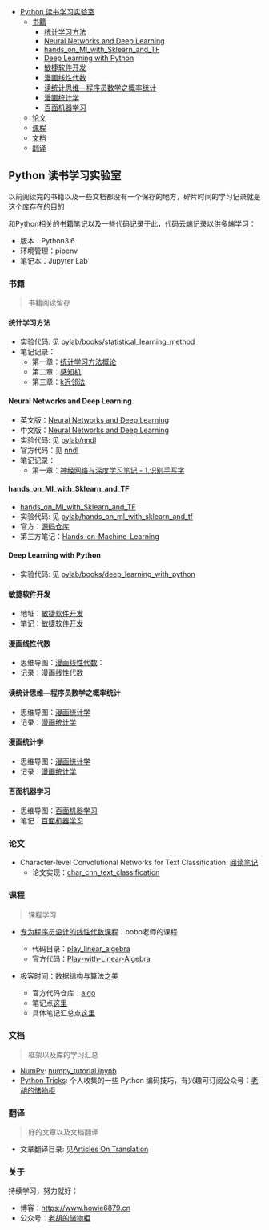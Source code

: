 
<!-- @import "[TOC]" {cmd="toc" depthFrom=1 depthTo=6 orderedList=false} -->

<!-- code_chunk_output -->

* [Python 读书学习实验室](#python-读书学习实验室)
	* [书籍](#书籍)
		* [统计学习方法](#统计学习方法)
		* [Neural Networks and Deep Learning](#neural-networks-and-deep-learning)
		* [hands_on_Ml_with_Sklearn_and_TF](#hands_on_ml_with_sklearn_and_tf)
		* [Deep Learning with Python](#deep-learning-with-python)
		* [敏捷软件开发](#敏捷软件开发)
		* [漫画线性代数](#漫画线性代数)
		* [读统计思维—程序员数学之概率统计](#读统计思维程序员数学之概率统计)
		* [漫画统计学](#漫画统计学)
		* [百面机器学习](#百面机器学习)
	* [论文](#论文)
	* [课程](#课程)
	* [文档](#文档)
	* [翻译](#翻译)

<!-- /code_chunk_output -->

## Python 读书学习实验室

以前阅读完的书籍以及一些文档都没有一个保存的地方，碎片时间的学习记录就是这个库存在的目的

和Python相关的书籍笔记以及一些代码记录于此，代码云端记录以供多端学习：

- 版本：Python3.6
- 环境管理：pipenv
- 笔记本：Jupyter Lab

### 书籍

> 书籍阅读留存

#### 统计学习方法

- 实验代码: 见 [pylab/books/statistical_learning_method](pylab/books/statistical_learning_method)
- 笔记记录：
    - 第一章：[统计学习方法概论](https://www.howie6879.cn/post/37/)
    - 第二章：[感知机](https://www.howie6879.cn/post/38/)
    - 第三章：[k近邻法](https://www.howie6879.cn/post/39/)

#### Neural Networks and Deep Learning

- 英文版：[Neural Networks and Deep Learning](http://neuralnetworksanddeeplearning.com/)
- 中文版：[Neural Networks and Deep Learning](https://github.com/zhanggyb/nndl)
- 实验代码: 见 [pylab/nndl](pylab/books/nndl)
- 官方代码：见 [nndl](https://github.com/mnielsen/neural-networks-and-deep-learning)
- 笔记记录：
    - 第一章：[神经网络与深度学习笔记 - 1.识别手写字](https://www.howie6879.cn/post/33/)

#### hands_on_Ml_with_Sklearn_and_TF

- [hands_on_Ml_with_Sklearn_and_TF](https://github.com/apachecn/hands_on_Ml_with_Sklearn_and_TF)
- 实验代码: 见 [pylab/hands_on_ml_with_sklearn_and_tf](pylab/books/hands_on_ml_with_sklearn_and_tf)
- 官方：[源码仓库](https://github.com/ageron/handson-ml)
- 第三方笔记：[Hands-on-Machine-Learning](https://github.com/DeqianBai/Hands-on-Machine-Learning)

#### Deep Learning with Python

- 实验代码: 见 [pylab/books/deep_learning_with_python](pylab/books/deep_learning_with_python)

#### 敏捷软件开发

- 地址：[敏捷软件开发](pylab/books/敏捷软件开发)
- 笔记：[敏捷软件开发](https://github.com/howie6879/pylab/tree/master/pylab/books/%E6%95%8F%E6%8D%B7%E8%BD%AF%E4%BB%B6%E5%BC%80%E5%8F%91)

#### 漫画线性代数

- 思维导图：[漫画线性代数](pylab/books/漫画线性代数)：
- 记录：[漫画线性代数](https://github.com/howie6879/pylab/issues/3)

#### 读统计思维—程序员数学之概率统计 

- 思维导图：[漫画统计学](pylab/books/读统计思维——程序员数学之概率统计)
- 记录：[漫画统计学](https://github.com/howie6879/pylab/issues/5)

#### 漫画统计学

- 思维导图：[漫画统计学](pylab/books/漫画统计学)
- 记录：[漫画统计学](https://github.com/howie6879/pylab/issues/6)

#### 百面机器学习

- 思维导图：[百面机器学习](pylab/books/百面机器学习)
- 笔记：[百面机器学习](https://github.com/howie6879/pylab/issues/9)

### 论文

 - Character-level Convolutional Networks for Text Classification: [阅读笔记](./pylab/papers/character_level_convolutional_networks_for_text_classiﬁcation)
    - 论文实现：[char_cnn_text_classification](https://github.com/howie6879/char_cnn_text_classification)

### 课程

> 课程学习

- [专为程序员设计的线性代数课程](https://coding.imooc.com/class/260.html)：bobo老师的课程
    - 代码目录：[play_linear_algebra](./pylab/lessons/play_linear_algebra)
    - 官方代码：[Play-with-Linear-Algebra](https://github.com/liuyubobobo/Play-with-Linear-Algebra)

- 极客时间：数据结构与算法之美
	- 官方代码仓库：[algo](https://github.com/wangzheng0822/algo)
    - 笔记点[这里](pylab/lessons/data_structure_and_algorithms)
    - 具体笔记汇总点[这里](https://github.com/howie6879/pylab/issues/7)

### 文档

> 框架以及库的学习汇总

- [NumPy](https://docs.scipy.org/doc/numpy-1.15.0/user/quickstart.html): [numpy_tutorial.ipynb](./tutorial/numpy/numpy_tutirial.ipnb)
- [Python Tricks](./pylab/python_tricks): 个人收集的一些 Python 编码技巧，有兴趣可订阅公众号：[老胡的储物柜](https://ws1.sinaimg.cn/large/007i3XCUgy1fyamp8ip6cj309k09kdfs.jpg)

### 翻译

> 好的文章以及文档翻译

- 文章翻译目录: 见[Articles On Translation](./articles_translation.md)

### 关于

持续学习，努力就好：

- 博客：https://www.howie6879.cn
- 公众号：[老胡的储物柜](https://camo.githubusercontent.com/8f6ae80175e0224eb1fb77f4ba66e857bf594cc5/68747470733a2f2f7773312e73696e61696d672e636e2f6c617267652f303037693358435567793166796a766d777a6f71326a333070303064776d7a6c2e6a7067)